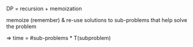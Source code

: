 DP = recursion + memoization

memoize (remember) & re-use solutions
to sub-problems that help solve the problem

=> time = #sub-problems * T(subproblem)